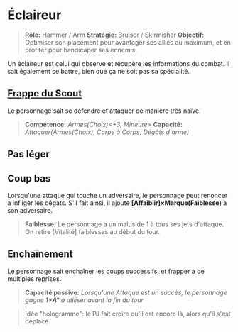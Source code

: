 # Éclaireur
> **Rôle:** Hammer / Arm
> **Stratégie:** Bruiser / Skirmisher
> **Objectif:** Optimiser son placement pour avantager ses alliés au maximum, et en profiter pour handicaper ses ennemis. 

Un éclaireur est celui qui observe et récupère les informations du combat. Il sait également se battre, bien que ça ne soit pas sa spécialité. 

## [Frappe du Scout](https://trello.com/c/e8DPYZtO) 

Le personnage sait se défendre et attaquer de manière très naïve. 

> **Compétence:** _Armes(Choix)<+3, Mineure>_
> **Capacité:** _Attaquer(Armes(Choix), Corps à Corps, Dégâts d'arme)_

## Pas léger

## Coup bas

Lorsqu'une attaque qui touche un adversaire, le personnage peut renoncer à infliger les dégâts. 
S'il fait ainsi, il ajoute **[Affaiblir]×Marque(Faiblesse)** à son adversaire. 

> **Faiblesse:**
Le personnage a un malus de 1 à tous ses jets d'attaque.
On retire [Vitalité] faiblesses au début du tour. 

## Enchaînement

Le personnage sait enchaîner les coups successifs, et frapper à de multiples reprises. 

> **Capacité passive:** _Lorsqu'une Attaque est un succès, le personnage gagne **1×A°** à utiliser avant la fin du tour_

> Idée "hologramme": le PJ fait croire qu'il est encore là, alors qu'il s'est déplacé.
